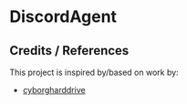 # DiscordAgent

## Credits / References

This project is inspired by/based on work by:

- [cyborgharddrive](https://twitter.com/cyborgharddrive)
